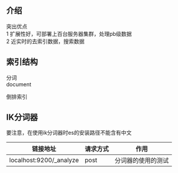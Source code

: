## 介绍

突出优点  
1 扩展性好，可部署上百台服务器集群，处理pb级数据  
2 近实时的去索引数据，搜索数据
 


## 索引结构

分词   
document  

倒排索引  

## IK分词器

要注意，在使用ik分词器时es的安装路径不能含有中文

| 链接地址| 请求方式 |作用|
| ------- | -------- | ---|
|localhost:9200/_analyze| post | 分词器的使用的测试 |

